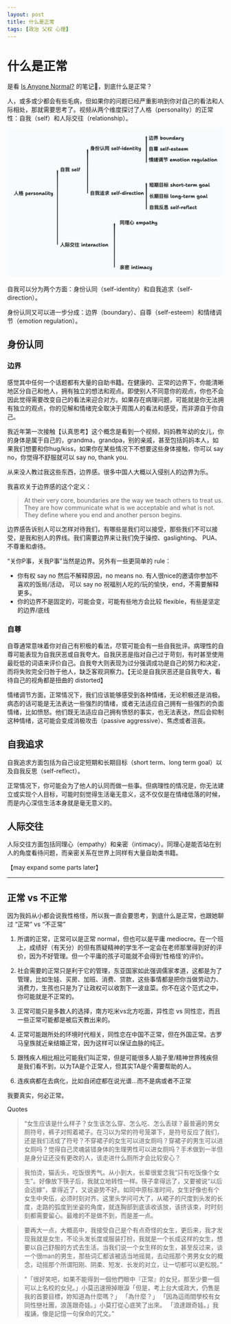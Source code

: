 ```yaml
---
layout: post
title: 什么是正常
tags: [政治 父权 心理]
---
```


# 什么是正常


是看 [Is Anyone Normal?](https://www.youtube.com/watch?v=7r101wrP96Y) 的笔记📒，到底什么是正常？

人，或多或少都会有些毛病，但如果你的问题已经严重影响到你对自己的看法和人际相处，那就需要思考了。视频从两个维度探讨了人格（personality）的正常性：自我（self）和人际交往（relationship）。

![](../assets/figures/normal.png)


自我可以分为两个方面：身份认同（self-identity）和自我追求（self-direction）。

身份认同又可以进一步分成：边界（boundary）、自尊（self-esteem）和情绪调节（emotion regulation）。

## 身份认同

### 边界

感觉其中任何一个话题都有大量的自助书籍。在健康的、正常的边界下，你能清晰地区分自己和他人，拥有独立的想法和观点。即使别人不同意你的观点，你也不会因此觉得需要改变自己的看法来迎合对方​​。如果存在病理问题，可能就是你无法拥有独立的观点，你的见解和情绪完全取决于周围人的看法和感受，而非源自于你自己​​。

我近年第一次接触【认真思考】这个概念是看到一个视频，妈妈教年幼的女儿，你的身体是属于自己的，grandma，grandpa，别的亲戚，甚至包括妈妈本人，如果我们想要和你hug/kiss，如果你在某些情况下不想要这些身体接触，你可以 say no，你觉得不舒服就可以 say no, thank you.


从来没人教过我这些东西，边界感。很多中国人大概以入侵别人的边界为乐。

我喜欢关于边界感的这个定义：
> At their very core, boundaries are the way we teach others to treat us. They are how communicate what is we acceptable and what is not. They define where you end and another person begins.

边界感告诉别人可以怎样对待我们，有哪些是我们可以接受，那些我们不可以接受，是我和别人的界线。我们需要边界来让我们免于操控、gaslighting、 PUA、不尊重和虐待。

“关你P事，关我P事”当然是边界。另外有一些更简单的 rule：

- 你有权 say no 然后不解释原因，no means no. 有人很nice的邀请你参加不喜欢的饭局/活动， 可以 say no 祝福别人吃的/玩的愉快，end，不需要解释更多。
- 你的边界不是固定的，可能会变，可能有些地方会比较 flexible，有些是坚定的边界/底线


### 自尊

自尊通常意味着你对自己有积极的看法，尽管可能会有一些自我批评。病理性的自尊可能表现为自我厌恶或自我夸大。自我厌恶是指对自己过于苛刻，有时甚至使用最贬低的词语来评价自己。自我夸大则表现为过分强调成功是自己的努力和决定，而将失败完全归咎于他人，缺乏客观洞察力​​。【无论是自我厌恶还是自我夸大，看待自己的视角都是扭曲的 distorted】

情绪调节方面，正常情况下，我们应该能够感受到各种情绪，无论积极还是消极。病态的话可能是无法表达一些强烈的情绪，或者无法适应自己拥有一些强烈的负面情绪，比如愤怒。他们既无法适应自己拥有愤怒的事实，也无法表达，然后会抑制这种情绪，这可能会变成消极攻击（passive aggressive）、焦虑或者沮丧。

## 自我追求

自我追求方面包括为自己设定短期和长期目标（short term、long term goal）以及自我反思（self-reflect）。

正常情况下，你可能会为了他人的认同而做一些事。但病理性的情况是，你无法建立或实现个人目标，可能时刻觉得生活毫无意义，这不仅仅是在情绪低落的时候，而是内心深信生活本身就是毫无意义的。



## 人际交往


人际交往方面包括同理心（empathy）和亲密（intimacy）。同理心是能否站在别人的角度看待问题，而亲密关系在世界上同样有大量自助类书籍。



【may expand some parts later】

---------------------------

## 正常 vs 不正常

因为我妈从小都会说我性格怪，所以我一直会要思考，到底什么是正常，也跟她聊过 “正常” vs “不正常”

1. 所谓的正常，正常可以是正常 normal，但也可以是平庸 mediocre。在一个班上，成绩好（有天分）的但有质疑精神的学生不一定会在老师那里得到好的评价，因为不好管理。但一个平庸的孩子可能就不会得到‘性格怪’的评价。

2. 社会需要的正常只是利于它的管理，东亚国家如此强调儒家孝道，这都是为了管理，比如生娃、买房、加班、消费、贷款，这些事情都是把你当做劳动力、消费力，生孩也只是为了让政权可以收割下一波韭菜。你不在这个范式之中，你可能就是不正常的。

3. 正常可能只是多数人的选择，南方吃米vs北方吃面，异性恋 vs 同性恋，而且一些正常可能都是被后天教出来的。

4. 正常可能跟所处的环境时代相关，同性恋在中国不正常，但在外国正常。古罗马皇族就近亲结婚正常，因为这样可以保证血脉的纯正。

5. 跟残疾人相比相比可能我们叫正常，但是可能很多人脑子里/精神世界残疾但是我们看不到，以为TA是个正常人，但其实TA是个需要帮助的人。

6. 连疾病都在去病化，比如自闭症都在说光谱...而不是病或者不正常


我要真实，何必正常。

Quotes

> “女生应该是什么样子？女生该怎么穿、怎么吃、怎么丢球？最普遍的男女厕符号，裤子对照着裙子。在习以为常的符号笼罩下，是符号反应了我们，还是我们活成了符号？不穿裙子的女生可以进女厕吗？穿裙子的男生可以进女厕吗？觉得自己灵魂装错身体的生理男性可以进女厕吗？手术做到一半但是身分证还没有更改的人，该走进什么厕所才会比较安心？

> 我怕烫，猫舌头，吃饭很秀气。从小到大，长辈很爱念我“只有吃饭像个女生”。好像放下筷子后，我就立地转性一样。筷子拿得远了，又要被说“以后会远嫁”，拿得近了，又说姿势不好。如同中原标准时间，女生好像也有个女生中央伍，必须时刻对齐。这里头学问可大了，从裙子的尺度到头发的长度，走路的弧度到坐姿的角度，就连胸部到底该收该放，该挤该束，时时刻刻都需要留心。最难的不是做不到，而是差一点。

> 要再大一点，大概高中，我接受自己是个有点奇怪的女生，更后来，我才发现我就是女生，不论头发长度或服装打扮，我就是一个长成这样的女生，想要以自己舒服的方式去生活。当我们说一个女生样的女生，甚至反过来，谈一个很man的男生，那些词汇都该被适当地摇晃，去动摇那个男男女女的概念，动摇那个所谓阳刚、阴柔、短发、长发的对立，让一切都可以更松脱。”


> "「很好笑吧，如果不能得到一個他們眼中『正常』的女兒，那至少要一個可以上名校的女兒。」小莫迅速擦掉眼淚「但是，考上台大或政大，仍售是我的首要目標，妳知道為什麼嗎？」
「為什麼？」
「因為這雨間學校有女同性戀社團，浪莲跟奇娃。」小莫打從心底笑了出來。
「浪達跟奇娃。」我複誦，像是記憶一句保命的咒文。”




